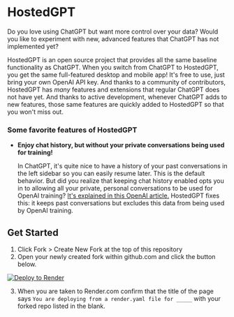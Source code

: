 # HostedGPT

Do you love using ChatGPT but want more control over your data? Would you like to experiment with new, advanced features that ChatGPT has not implemented yet?

HostedGPT is an open source project that provides all the same baseline functionality as ChatGPT. When you switch from ChatGPT to HostedGPT, you get the same full-featured desktop and mobile app! It's free to use, just bring your own OpenAI API key. And thanks to a community of contributors, HostedGPT has *many* features and extensions that regular ChatGPT does not have yet. And thanks to active development, whenever ChatGPT adds to new features, those same features are quickly added to HostedGPT so that you won't miss out.

### Some favorite features of HostedGPT

* **Enjoy chat history, but without your private conversations being used for training!**

  In ChatGPT, it's quite nice to have a history of your past conversations in the left sidebar so you can easily resume later. This is the default behavior. But did you realize that keeping chat history enabled opts you in to allowing all your private, personal conversations to be used for OpenAI training? [It's explained in this OpenAI article.](https://help.openai.com/en/articles/7730893-data-controls-faq) HostedGPT fixes this: it keeps past conversations but excludes this data from being used by OpenAI training.

## Get Started

1. Click Fork > Create New Fork at the top of this repository
2. Open your newly created fork within github.com and click the button below.

[![Deploy to Render](https://render.com/images/deploy-to-render-button.svg)](https://render.com/deploy)

3. When you are taken to Render.com confirm that the title of the page says `You are deploying from a render.yaml file for _____` with your forked repo listed in the blank.



